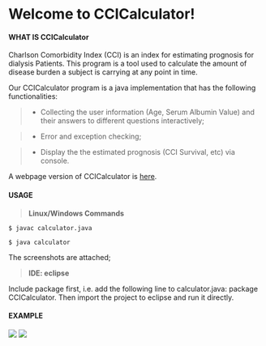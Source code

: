 Welcome to CCICalculator!
===================

#### <i class="icon-file"></i> WHAT IS CCICalculator

Charlson Comorbidity Index (CCI) is an index for estimating prognosis for dialysis
Patients. This program is a tool used to calculate the amount of disease burden a 
subject is carrying at any point in time. 

Our CCICalculator program is a java implementation that has the following functionalities:

> - Collecting the user information (Age, Serum Albumin Value) and their answers 
to different questions interactively; 

> - Error and exception checking; 

> - Display the the estimated prognosis (CCI Survival, etc) via console. 

A webpage version of CCICalculator is [here](http://touchcalc.com/calculators/cci_js).


#### <i class="icon-pencil"></i> USAGE

> **Linux/Windows Commands**

```
$ javac calculator.java
```

```
$ java calculator
```
The screenshots are attached; 
         
> **IDE: eclipse**


Include package first, i.e. add the following line to calculator.java: package CCICalculator. Then import the project to eclipse and run it directly. 



#### <i class="icon-upload"></i> EXAMPLE

![](http://i.imgur.com/ZbqSXzm.jpg)
![](http://i.imgur.com/pcfo3wA.jpg)


   